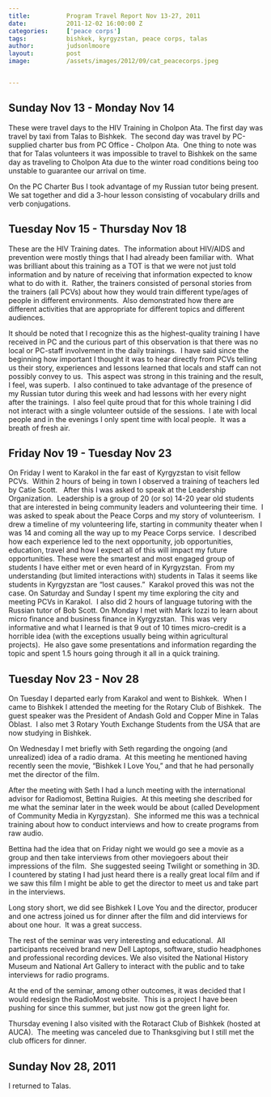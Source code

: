 ```yaml
---
title:			Program Travel Report Nov 13-27, 2011
date:			2011-12-02 16:00:00 Z
categories:		['peace corps']
tags:			bishkek, kyrgyzstan, peace corps, talas
author:			judsonlmoore
layout:			post
image:			/assets/images/2012/09/cat_peacecorps.jpeg


---
```


## Sunday Nov 13 - Monday Nov 14

These were travel days to the HIV Training in Cholpon Ata. The first day was travel by taxi from Talas to Bishkek.  The second day was travel by PC-supplied charter bus from PC Office - Cholpon Ata.  One thing to note was that for Talas volunteers it was impossible to travel to Bishkek on the same day as traveling to Cholpon Ata due to the winter road conditions being too unstable to guarantee our arrival on time.

On the PC Charter Bus I took advantage of my Russian tutor being present.  We sat together and did a 3-hour lesson consisting of vocabulary drills and verb conjugations.

## Tuesday Nov 15 - Thursday Nov 18

These are the HIV Training dates.  The information about HIV/AIDS and prevention were mostly things that I had already been familiar with.  What was brilliant about this training as a TOT is that we were not just told information and by nature of receiving that information expected to know what to do with it.  Rather, the trainers consisted of personal stories from the trainers (all PCVs) about how they would train different type/ages of people in different environments.  Also demonstrated how there are different activities that are appropriate for different topics and different audiences.

It should be noted that I recognize this as the highest-quality training I have received in PC and the curious part of this observation is that there was no local or PC-staff involvement in the daily trainings.  I have said since the beginning how important I thought it was to hear directly from PCVs telling us their story, experiences and lessons learned that locals and staff can not possibly convey to us.  This aspect was strong in this training and the result, I feel, was superb. 
I also continued to take advantage of the presence of my Russian tutor during this week and had lessons with her every night after the trainings.  I also feel quite proud that for this whole training I did not interact with a single volunteer outside of the sessions.  I ate with local people and in the evenings I only spent time with local people.  It was a breath of fresh air.

## Friday Nov 19 - Tuesday Nov 23

On Friday I went to Karakol in the far east of Kyrgyzstan to visit fellow PCVs.  Within 2 hours of being in town I observed a training of teachers led by Catie Scott.  
After this I was asked to speak at the Leadership Organization.  Leadership is a group of 20 (or so) 14-20 year old students that are interested in being community leaders and volunteering their time.  I was asked to speak about the Peace Corps and my story of volunteerism.  I drew a timeline of my volunteering life, starting in community theater when I was 14 and coming all the way up to my Peace Corps service.  I described how each experience led to the next opportunity, job opportunities, education, travel and how I expect all of this will impact my future opportunities.
These were the smartest and most engaged group of students I have either met or even heard of in Kyrgyzstan.  From my understanding (but limited interactions with) students in Talas it seems like students in Kyrgyzstan are “lost causes.”  Karakol proved this was not the case.
On Saturday and Sunday I spent my time exploring the city and meeting PCVs in Karakol.  I also did 2 hours of language tutoring with the Russian tutor of Bob Scott.
On Monday I met with Mark Iozzi to learn about micro finance and business finance in Kyrgyzstan.  This was very informative and what I learned is that 9 out of 10 times micro-credit is a horrible idea (with the exceptions usually being within agricultural projects).  He also gave some presentations and information regarding the topic and spent 1.5 hours going through it all in a quick training.

## Tuesday Nov 23 - Nov 28

On Tuesday I departed early from Karakol and went to Bishkek.  When I came to Bishkek I attended the meeting for the Rotary Club of Bishkek.  The guest speaker was the President of Andash Gold and Copper Mine in Talas Oblast.  I also met 3 Rotary Youth Exchange Students from the USA that are now studying in Bishkek.

On Wednesday I met briefly with Seth regarding the ongoing (and unrealized) idea of a radio drama.  At this meeting he mentioned having recently seen the movie, “Bishkek I Love You,” and that he had personally met the director of the film.

After the meeting with Seth I had a lunch meeting with the international advisor for Radiomost, Bettina Ruigies.  At this meeting she described for me what the seminar later in the week would be about (called Development of Community Media in Kyrgyzstan).  She informed me this was a technical training about how to conduct interviews and how to create programs from raw audio.

Bettina had the idea that on Friday night we would go see a movie as a group and then take interviews from other moviegoers about their impressions of the film.  She suggested seeing Twilight or something in 3D.  I countered by stating I had just heard there is a really great local film and if we saw this film I might be able to get the director to meet us and take part in the interviews.

Long story short, we did see Bishkek I Love You and the director, producer and one actress joined us for dinner after the film and did interviews for about one hour.  It was a great success.

The rest of the seminar was very interesting and educational.  All participants received brand new Dell Laptops, software, studio headphones and professional recording devices.
We also visited the National History Museum and National Art Gallery to interact with the public and to take interviews for radio programs.

At the end of the seminar, among other outcomes, it was decided that I would redesign the RadioMost website.  This is a project I have been pushing for since this summer, but just now got the green light for.

Thursday evening I also visited with the Rotaract Club of Bishkek (hosted at AUCA).  The meeting was canceled due to Thanksgiving but I still met the club officers for dinner.

## Sunday Nov 28, 2011

I returned to Talas.
